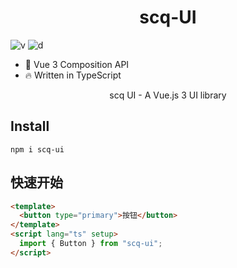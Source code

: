 <h1 align="center">
    scq-UI
</h1>

![v](https://img.shields.io/npm/v/scq-ui)
![d](https://img.shields.io/npm/dt/scq-ui)

- 💪 Vue 3 Composition API
- 🔥 Written in TypeScript

<p align="center">scq UI - A Vue.js 3 UI library</p>

## Install

```
npm i scq-ui
```

## 快速开始

```html
<template>
  <button type="primary">按钮</button>
</template>
<script lang="ts" setup>
  import { Button } from "scq-ui";
</script>
```
